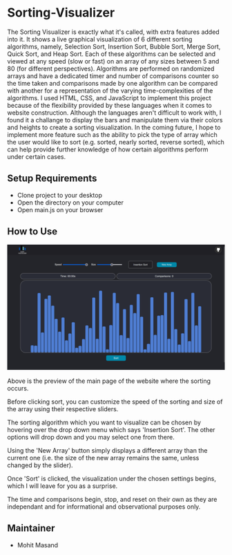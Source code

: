# Sorting-Visualizer

The Sorting Visualizer is exactly what it's called, with extra features added into it. It shows a live graphical visualization of 6 different sorting algorithms, namely, Selection Sort, Insertion Sort, Bubble Sort, Merge Sort, Quick Sort, and Heap Sort. Each of these algorithms can be selected and viewed at any speed (slow or fast) on an array of any sizes between 5 and 80 (for different perspectives). Algorithms are performed on randomized arrays and have a dedicated timer and number of comparisons counter so the time taken and comparisons made by one algorithm can be compared with another for a representation of the varying time-complexities of the algorithms. I used HTML, CSS, and JavaScript to implement this project because of the flexibility provided by these languages when it comes to website construction. Although the languages aren't difficult to work with, I found it a challange to display the bars and manipulate them via their colors and heights to create a sorting visualization. In the coming future, I hope to implement more feature such as the ability to pick the type of array which the user would like to sort (e.g. sorted, nearly sorted, reverse sorted), which can help provide further knowledge of how certain algorithms perform under certain cases.

## Setup Requirements
- Clone project to your desktop
- Open the directory on your computer
- Open main.js on your browser

## How to Use
![ScreenShot](screenshot.png)

Above is the preview of the main page of the website where the sorting occurs. 

Before clicking sort, you can customize the speed of the sorting and size of the array using their respective sliders.

The sorting algorithm which you want to visualize can be chosen by hovering over the drop down menu which says 'Insertion Sort'. The other options will drop down and you may select one from there.

Using the 'New Array' button simply displays a different array than the current one (i.e. the size of the new array remains the same, unless changed by the slider).

Once 'Sort' is clicked, the visualization under the chosen settings begins, which I will leave for you as a surprise.

The time and comparisons begin, stop, and reset on their own as they are independant and for informational and observational purposes only.

## Maintainer
- Mohit Masand
